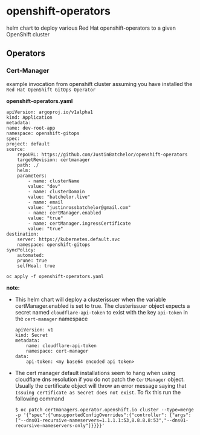 # openshift-operators
helm chart to deploy various Red Hat openshift-operators to a given OpenShift cluster

## Operators

### Cert-Manager

example invocation from openshift cluster assuming you have installed the `Red Hat OpenShift GitOps Operator` 

**openshift-operators.yaml**

    apiVersion: argoproj.io/v1alpha1
    kind: Application
    metadata:
    name: dev-root-app
    namespace: openshift-gitops
    spec:
    project: default
    source:
        repoURL: https://github.com/JustinBatchelor/openshift-operators
        targetRevision: certmanager
        path: ./
        helm:
        parameters:
            - name: clusterName
            value: "dev"
            - name: clusterDomain
            value: "batchelor.live"
            - name: email
            value: "justinrossbatchelor@gmail.com"
            - name: certManager.enabled
            value: "true"
            - name: certManager.ingressCertificate
            value: "true"        
    destination:
        server: https://kubernetes.default.svc
        namespace: openshift-gitops
    syncPolicy:
        automated:
        prune: true
        selfHeal: true

    oc apply -f openshift-operators.yaml

**note:**

- This helm chart will deploy a clusterissuer when the variable certManager.enabled is set to true. The clusterissuer object expects a secret named `cloudflare-api-token` to exist with the key `api-token` in the `cert-manager` namespace

    ```    
    apiVersion: v1
    kind: Secret
    metadata:
        name: cloudflare-api-token
        namespace: cert-manager
    data:
        api-token: <my base64 encoded api token>
    ```

- The cert manager default installations seem to hang when using cloudflare dns resolution if you do not patch the `CertManager` object. Usually the certificate object will throw an error message saying that `Issuing certificate as Secret does not exist`. To fix this run the following command 

    ```
    $ oc patch certmanagers.operator.openshift.io cluster --type=merge -p '{"spec":{"unsupportedConfigOverrides":{"controller": {"args": ["--dns01-recursive-nameservers=1.1.1.1:53,8.8.8.8:53","--dns01-recursive-nameservers-only"]}}}}'
    ```